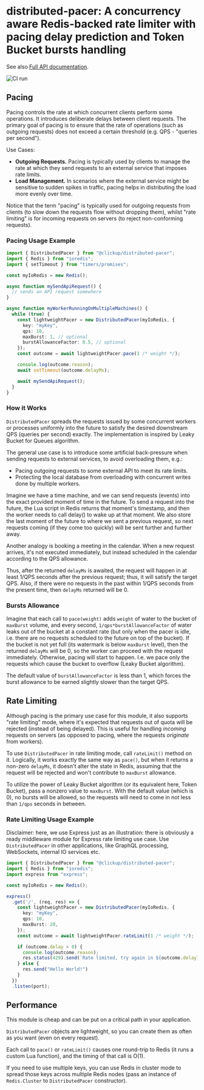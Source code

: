 # distributed-pacer: A concurrency aware Redis-backed rate limiter with pacing delay prediction and Token Bucket bursts handling

See also [Full API documentation](https://github.com/clickup/distributed-pacer/blob/master/docs/modules.md).

![CI run](https://github.com/clickup/distributed-pacer/actions/workflows/ci.yml/badge.svg?branch=main)

## Pacing

Pacing controls the rate at which concurrent clients perform some operations. It
introduces deliberate delays between client requests. The primary goal of pacing
is to ensure that the rate of operations (such as outgoing requests) does not
exceed a certain threshold (e.g. QPS - "queries per second").

Use Cases:

- **Outgoing Requests.** Pacing is typically used by clients to manage the rate
  at which they send requests to an external service that imposes rate limits.
- **Load Management.** In scenarios where the external service might be
  sensitive to sudden spikes in traffic, pacing helps in distributing the load
  more evenly over time.

Notice that the term "pacing" is typically used for outgoing requests from
clients (to slow down the requests flow without dropping them), whilst "rate
limiting" is for incoming requests on servers (to reject non-conforming
requests).

### Pacing Usage Example

```ts
import { DistributedPacer } from "@clickup/distributed-pacer";
import { Redis } from "ioredis";
import { setTimeout } from "timers/promises";

const myIoRedis = new Redis();

async function mySendApiRequest() {
  // sends an API request somewhere
}

async function myWorkerRunningOnMultipleMachines() {
  while (true) {
    const lightweightPacer = new DistributedPacer(myIoRedis, {
      key: "myKey",
      qps: 10,
      maxBurst: 1, // optional
      burstAllowanceFactor: 0.5, // optional
    });
    const outcome = await lightweightPacer.pace(1 /* weight */);

    console.log(outcome.reason);
    await setTimeout(outcome.delayMs);

    await mySendApiRequest();
  }
}
```

### How it Works

`DistributedPacer` spreads the requests issued by some concurrent workers or
processes uniformly into the future to satisfy the desired downstream QPS
(queries per second) exactly. The implementation is inspired by Leaky Bucket for
Queues algorithm.

The general use case is to introduce some artificial back-pressure when sending
requests to external services, to avoid overloading them, e.g.:

- Pacing outgoing requests to some external API to meet its rate limits.
- Protecting the local database from overloading with concurrent writes done by
  multiple workers.

Imagine we have a time machine, and we can send requests (events) into the exact
provided moment of time in the future. To send a request into the future, the
Lua script in Redis returns that moment's timestamp, and then the worker needs
to call delay() to wake up at that moment. We also store the last moment of the
future to where we sent a previous request, so next requests coming (if they
come too quickly) will be sent further and further away.

Another analogy is booking a meeting in the calendar. When a new request
arrives, it's not executed immediately, but instead scheduled in the calendar
according to the QPS allowance.

Thus, after the returned `delayMs` is awaited, the request will happen in at
least 1/QPS seconds after the previous request; thus, it will satisfy the target
QPS. Also, if there were no requests in the past within 1/QPS seconds from the
present time, then `delayMs` returned will be 0.

### Bursts Allowance

Imagine that each call to `pace(weight)` adds `weight` of water to the bucket of
`maxBurst` volume, and every second, `1/qps*burstAllowanceFactor` of water leaks
out of the bucket at a constant rate (but only when the pacer is idle, i.e.
there are no requests scheduled to the future on top of the bucket). If the
bucket is not yet full (its watermark is below `maxBurst` level), then the
returned `delayMs` will be 0, so the worker can proceed with the request
immediately. Otherwise, pacing will start to happen. I.e. we pace only the
requests which cause the bucket to overflow (Leaky Bucket algorithm).

The default value of `burstAllowanceFactor` is less than 1, which forces the
burst allowance to be earned slightly slower than the target QPS.

## Rate Limiting

Although pacing is the primary use case for this module, it also supports "rate
limiting" mode, where it's expected that requests out of quota will be rejected
(instead of being delayed). This is useful for handling *incoming* requests on
servers (as opposed to pacing, where the requests *originate* from workers).

To use `DistributedPacer` in rate limiting mode, call `rateLimit()` method on
it. Logically, it works exactly the same way as `pace()`, but when it returns a
non-zero `delayMs`, it doesn't alter the state in Redis, assuming that the
request will be rejected and won't contribute to `maxBurst` allowance.

To utilize the power of Leaky Bucket algorithm (or its equivalent here, Token
Bucket), pass a nonzero value to `maxBurst`. With the default value (which is
0), no bursts will be allowed, so the requests will need to come in not less
than `1/qps` seconds in between.

### Rate Limiting Usage Example

Disclaimer: here, we use Express just as an illustration: there is obviously a
ready middleware module for Express rate limiting use case. Use
`DistributedPacer` in other applications, like GraphQL processing, WebSockets,
internal IO services etc.

```ts
import { DistributedPacer } from "@clickup/distributed-pacer";
import { Redis } from "ioredis";
import express from "express";

const myIoRedis = new Redis();

express()
  .get('/', (req, res) => {
    const lightweightPacer = new DistributedPacer(myIoRedis, {
      key: "myKey",
      qps: 10,
      maxBurst: 20,
    });
    const outcome = await lightweightPacer.rateLimit(1 /* weight */);

    if (outcome.delay > 0) {
      console.log(outcome.reason);
      res.status(429).send(`Rate limited, try again in ${outcome.delay} ms.`);
    } else {
      res.send("Hello World!")
    }
  })
  .listen(port);
```

## Performance

This module is cheap and can be put on a critical path in your application.

`DistributedPacer` objects are lightweight, so you can create them as often as
you want (even on every request).

Each call to `pace()` or `rateLimit()` causes one round-trip to Redis (it runs a
custom Lua function), and the timing of that call is O(1).

If you need to use multiple keys, you can use Redis in cluster mode to spread
those keys across multiple Redis nodes (pass an instance of `Redis.Cluster` to
`DistributedPacer` constructor).
